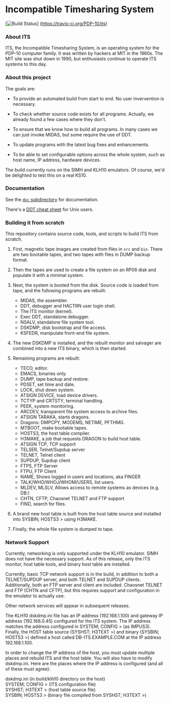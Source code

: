 # Incompatible Timesharing System

[![Build Status](https://travis-ci.org/PDP-10/its.svg?branch=master)]
(https://travis-ci.org/PDP-10/its)

### About ITS

ITS, the Incompatible Timesharing System, is an operating system for
the PDP-10 computer family.  It was written by hackers at MIT in the
1960s.  The MIT site was shut down in 1990, but enthusiasts continue
to operate ITS systems to this day.

### About this project

The goals are:

- To provide an automated build from start to end.  No user
  invervention is necessary.

- To check whether source code exists for all programs.  Actually, we
  already found a few cases where they don't.

- To ensure that we know how to build all programs.  In many cases we
  can just invoke MIDAS, but some require the use of DDT.

- To update programs with the latest bug fixes and enhancements.

- To be able to set configurable options across the whole system, such
  as host name, IP address, hardware devices.

The build currently runs on the SIMH and KLH10 emulators.  Of course,
we'd be delighted to test this on a real KS10.

### Documentation

See the [`doc` subdirectory](doc) for documentation.

There's a [DDT cheat sheet](doc/DDT.md) for Unix users.

### Building it from scratch

This repository contains source code, tools, and scripts to build ITS
from scratch.

1. First, magnetic tape images are created from files in `src` and
   `bin`.  There are two bootable tapes, and two tapes with files in
   DUMP backup format.

2. Then the tapes are used to create a file system on an RP06 disk and
   populate it with a minimal system.

3. Next, the system is booted from the disk.  Source code is loaded
   from tape, and the following programs are rebuilt:

   - MIDAS, the assembler.
   - DDT, debugger and HACTRN user login shell.
   - The ITS monitor (kernel).
   - Exec DDT, standalone debugger.
   - NSALV, standalone file system tool.
   - DSKDMP, disk bootstrap and file access.
   - KSFEDR, manipulate front-end file system.

4. The new DSKDMP is installed, and the rebuilt monitor and salvager
   are combined into a new ITS binary, which is then started.

5. Remaining programs are rebuilt:

   - TECO, editor.
   - EMACS, binaries only.
   - DUMP, tape backup and restore.
   - PDSET, set time and date.
   - LOCK, shut down system.
   - ATSIGN DEVICE, load device drivers.
   - TCTYP and CRTSTY, terminal handling.
   - PEEK, system monitoring.
   - ARCDEV, transparent file system access to archive files.
   - ATSIGN TARAKA, starts dragons.
   - Dragons: DMPCPY, MODEMS, NETIME, PFTHMG.
   - MTBOOT, make bootable tapes.
   - HOSTS3, the host table compiler.
   - H3MAKE, a job that requests DRAGON to build host table.
   - ATSIGN TCP, TCP support
   - TELSER, Telnet/Supdup server
   - TELNET, Telnet client
   - SUPDUP, Supdup client
   - FTPS, FTP Server
   - FTPU, FTP Client
   - NAME, Shows logged in users and locations, aka FINGER
   - TALK/WHO/WHOJ/WHOM/USERS, list users.
   - MLDEV, MLSLV, Allows access to remote systems as devices (e.g. DB:)
   - CHTN, CFTP, Chaosnet TELNET and FTP support
   - FIND, search for files.

6. A brand new host table is built from the host table source and
   installed into SYSBIN; HOSTS3 > using H3MAKE.

7. Finally, the whole file system is dumped to tape.

### Network Support

Currently, networking is only supported under the KLH10 emulator. SIMH does
not have the necessary support. As of this release, only the ITS monitor,
host table tools, and binary host table are installed. 

Currently, basic TCP network support is in the build, in addition to
both a TELNET/SUPDUP server, and both TELNET and SUPDUP clients.
Additionally, both an FTP server and client are included. Chaosnet TELNET 
and FTP (CHTN and CFTP), but this requires support and configuration
in the emulator to actually use.

Other network services will appear in subsequent releases.

The KLH10 dskdmp.ini file has an IP address (192.168.1.100) and gateway IP 
address (192.168.0.45) configured for the ITS system. The IP address 
matches the address configured in SYSTEM; CONFIG > (as IMPUS3). Finally,
the HOST table source (SYSHST; H3TEXT >) and binary (SYSBIN; HOSTS3 >)
defined a host called DB-ITS.EXAMPLE.COM at the IP address 192.168.1.100.

In order to change the IP address of the host, you must update multiple
places and rebuild ITS and the host table. You will also have to modify
dskdmp.ini.  Here are the places where the IP address is configured (and all
of these must agree):

dskdmp.ini (in build/klh10 directory on the host)  
SYSTEM; CONFIG > (ITS configuration file)  
SYSHST; H3TEXT > (host table source file)  
SYSBIN; HOSTS3 > (binary file compiled from SYSHST; H3TEXT >)
